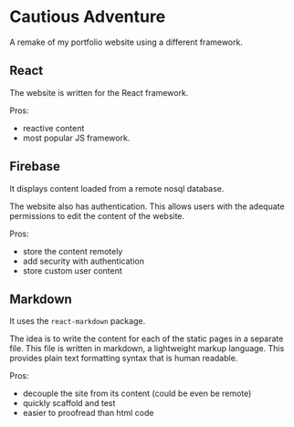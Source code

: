 # Cautious Adventure
A remake of my portfolio website using a different framework.

## React
The website is written for the React framework.

Pros:
- reactive content
- most popular JS framework.

## Firebase
It displays content loaded from a remote nosql database.

The website also has authentication. This allows users with the adequate permissions to edit the content of the website.

Pros:
- store the content remotely
- add security with authentication
- store custom user content

## Markdown
It uses the `react-markdown` package.

The idea is to write the content for each of the static pages in a separate file. This file is written in markdown, a lightweight markup language. This provides plain text formatting syntax that is human readable.

Pros:
- decouple the site from its content (could be even be remote)
- quickly scaffold and test
- easier to proofread than html code
